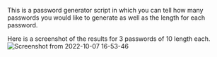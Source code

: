 This is a password generator script in which you can tell how many passwords you would like to generate as well as the length for each password. 

Here is a screenshot of the results for 3 passwords of 10 length each.
![Screenshot from 2022-10-07 16-53-46](https://user-images.githubusercontent.com/56537214/194542334-e329bcdc-1608-431e-b2af-0e38854ab277.png)